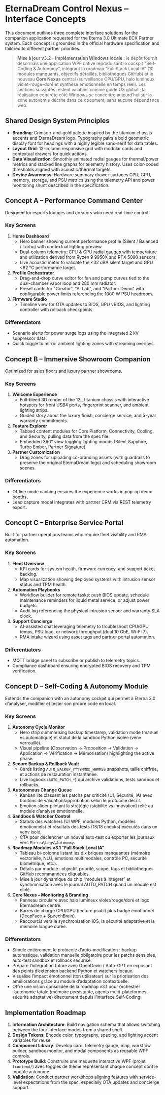 # EternaDream Control Nexus – Interface Concepts

This document outlines three complete interface solutions for the companion application requested for the Eterna 3.0 Ultimate ECX Partner system. Each concept is grounded in the official hardware specification and tailored to different partner priorities.

> **Mise à jour v3.2 – Implémentation Windows locale** : le dépôt fournit désormais une application WPF native reproduisant le cockpit "Self-Coding & Autonomy", intégrant la roadmap "Full Stack Local IA" (10 modules manquants, objectifs détaillés, bibliothèques GitHub) et le nouveau **Core Nexus** central (surveillance CPU/GPU, halo lumineux violet-rouge-doré et synthèse émotionnelle en temps réel). Les sections suivantes restent valables comme guide UX global ; la réalisation concrète côté Windows se concentre aujourd'hui sur la zone autonomie décrite dans ce document, sans aucune dépendance web.

## Shared Design System Principles
- **Branding**: Crimson-and-gold palette inspired by the titanium chassis accents and EternaDream logo. Typography pairs a bold geometric display font for headings with a highly legible sans-serif for data tables.
- **Layout Grid**: 12-column responsive grid with modular cards and contextual drawers for quick actions.
- **Data Visualization**: Smoothly animated radial gauges for thermal/power metrics and stacked line graphs for telemetry history. Uses color-coded thresholds aligned with acoustic/thermal targets.
- **Device Awareness**: Hardware summary drawer surfaces CPU, GPU, memory, storage, and PSU metrics using the telemetry API and power monitoring shunt described in the specification.

## Concept A – Performance Command Center
Designed for esports lounges and creators who need real-time control.

### Key Screens
1. **Home Dashboard**
   - Hero banner showing current performance profile (Silent / Balanced / Turbo) with contextual lighting preview.
   - Dual-column telemetry: CPU & GPU radial gauges with temperature and utilization derived from Ryzen 9 9950X and RTX 5090 sensors.
   - Live acoustic meter to validate the <32 dBA silent target and GPU <82 °C performance target.
2. **Profile Orchestrator**
   - Drag-and-drop curve editor for fan and pump curves tied to the dual-chamber vapor loop and 280 mm radiator.
   - Preset cards for "Creator", "AI Lab", and "Partner Demo" with configurable power limits referencing the 1000 W PSU headroom.
3. **Firmware Studio**
   - Timeline view for OTA updates to BIOS, GPU vBIOS, and lighting controller with rollback checkpoints.

### Differentiators
- Scenario alerts for power surge logs using the integrated 2 kV suppressor data.
- Quick toggle to mirror ambient lighting zones with streaming overlays.

## Concept B – Immersive Showroom Companion
Optimized for sales floors and luxury partner showrooms.

### Key Screens
1. **Welcome Experience**
   - Full-bleed 3D render of the 12L titanium chassis with interactive hotspots for front USB4 ports, fingerprint scanner, and ambient lighting strips.
   - Guided story about the luxury finish, concierge service, and 5-year warranty commitments.
2. **Feature Explorer**
   - Tabbed content modules for Core Platform, Connectivity, Cooling, and Security, pulling data from the spec file.
   - Embedded 360° view toggling lighting moods (Silent Sapphire, Turbo Ember, Partner Signature).
3. **Partner Customization**
   - Drag zones for uploading co-branding assets (with guardrails to preserve the original EternaDream logo) and scheduling showroom scenes.

### Differentiators
- Offline mode caching ensures the experience works in pop-up demo booths.
- Lead capture modal integrates with partner CRM via REST telemetry export.

## Concept C – Enterprise Service Portal
Built for partner operations teams who require fleet visibility and RMA automation.

### Key Screens
1. **Fleet Overview**
   - KPI cards for system health, firmware currency, and support ticket backlog.
   - Map visualization showing deployed systems with intrusion sensor status and TPM health.
2. **Automation Playbooks**
   - Workflow builder for remote tasks: push BIOS update, schedule maintenance reminders for liquid metal service, or adjust power budgets.
   - Audit log referencing the physical intrusion sensor and warranty SLA clock.
3. **Support Concierge**
   - AI-assisted chat leveraging telemetry to troubleshoot CPU/GPU temps, PSU load, or network throughput (dual 10 GbE, Wi-Fi 7).
   - RMA intake wizard using asset tags and partner portal automation.

### Differentiators
- MQTT bridge panel to subscribe or publish to telemetry topics.
- Compliance dashboard ensuring encrypted BIOS recovery and TPM verification.

## Concept D – Self-Coding & Autonomy Module
Extends the companion with an autonomy cockpit qui permet à Eterna 3.0 d’analyser, modifier et tester son propre code en local.

### Key Screens
1. **Autonomy Cycle Monitor**
   - Hero strip summarising backup timestamp, validation mode (manuel vs automatique) et statut de la sandbox Python isolée (venv verrouillé).
   - Visual pipeline (Observation → Proposition → Validation → Application → Vérification → Mémorisation) highlighting the active phase.
2. **Secure Backup & Rollback Vault**
   - Cards listing `AUTO_BACKUP_YYYYMMDD_HHMMSS` snapshots, taille chiffrée, et actions de restauration instantanée.
   - Live logbook (`AUTO_PATCH_*`) qui archive validations, tests sandbox et rollbacks.
3. **Autonomous Change Queue**
   - Kanban lite classant les patchs par criticité (UI, Sécurité, IA) avec boutons de validation/approbation selon le protocole décrit.
   - Emotion slider pilotant la stratégie (stabilité vs innovation) relié au module d’analyse émotionnelle.
4. **Sandbox & Watcher Control**
   - Statuts des watchers (UI WPF, modules Python, modèles émotionnels) et résultats des tests (18/18 checks) exécutés dans un venv isolé.
   - CTA pour déclencher un nouvel auto-test ou exporter les journaux vers `Eterna\Logs\Autonomy`.
5. **Roadmap Modules v3.1 “Full Stack Local IA”**
   - Tableau bi-colonne listant les dix briques manquantes (mémoire vectorielle, NLU, émotions multimodales, contrôle PC, sécurité biométrique, etc.).
   - Détails par module : objectif, priorité, scope, tags et bibliothèques GitHub recommandées cliquables.
   - Mise à jour dynamique du chip “modules à intégrer” et synchronisation avec le journal AUTO_PATCH quand un module est ciblé.
6. **Core Nexus – Monitoring & Branding**
   - Panneau circulaire avec halo lumineux violet/rouge/doré et logo Eternadream centré.
   - Barres de charge CPU/GPU (lecture psutil) plus badge émotionnel (DeepFace + SpeechBrain).
   - Raccourcis vers la synchronisation iOS, la sécurité adaptative et la mémoire longue durée.

### Differentiators
- Simule entièrement le protocole d’auto-modification : backup automatique, validation manuelle obligatoire pour les patchs sensibles, auto-test sandbox et rollback sécurisé.
- Prépare l’intégration future avec OpenDevin / Auto-GPT en exposant des points d’extension backend Python et watchers locaux.
- Visualise l’impact émotionnel (ton utilisateur) sur la priorisation des améliorations grâce au module d’adaptation contextuelle.
- Offre une vision consolidée de la roadmap v3.1 pour orchestrer l’autonomie totale (mémoire persistante, agents multi-plateformes, sécurité adaptative) directement depuis l’interface Self-Coding.

## Implementation Roadmap
1. **Information Architecture**: Build navigation schema that allows switching between the four interface modes from a shared shell.
2. **Design Tokens**: Encode color, typography, spacing, and lighting accent variables for reuse.
3. **Component Library**: Develop card, telemetry gauge, map, workflow builder, sandbox monitor, and modal components as reusable WPF controls.
4. **Prototype Build**: Construire une maquette interactive WPF (projet `frontend/`) avec toggles de thème représentant chaque concept dont le module autonome.
5. **Validation**: Conduct partner workshops aligning features with service-level expectations from the spec, especially OTA updates and concierge support.
